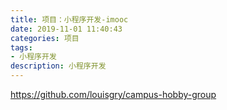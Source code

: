 ```yaml
---
title: 项目：小程序开发-imooc
date: 2019-11-01 11:40:43
categories: 项目
tags: 
- 小程序开发
description: 小程序开发
---
```


https://github.com/louisgry/campus-hobby-group
